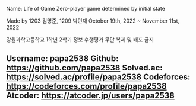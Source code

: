 Name: Life of Game
Zero-player game determined by initial state

Made by 1203 김명준, 1209 박민재
October 19th, 2022 ~ November 11st, 2022

강원과학고등학교 1학년 2학기 정보 수행평가
무단 복제 및 배포 금지

Username: papa2538
Github: https://github.com/papa2538
Solved.ac: https://solved.ac/profile/papa2538
Codeforces: https://codeforces.com/profile/papa2538
Atcoder: https://atcoder.jp/users/papa2538
------------
